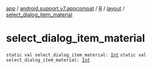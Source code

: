[app](../../../index.md) / [android.support.v7.appcompat](../../index.md) / [R](../index.md) / [layout](index.md) / [select_dialog_item_material](./select_dialog_item_material.md)

# select_dialog_item_material

`static val select_dialog_item_material: `[`Int`](https://kotlinlang.org/api/latest/jvm/stdlib/kotlin/-int/index.html)
`static val select_dialog_item_material: `[`Int`](https://kotlinlang.org/api/latest/jvm/stdlib/kotlin/-int/index.html)